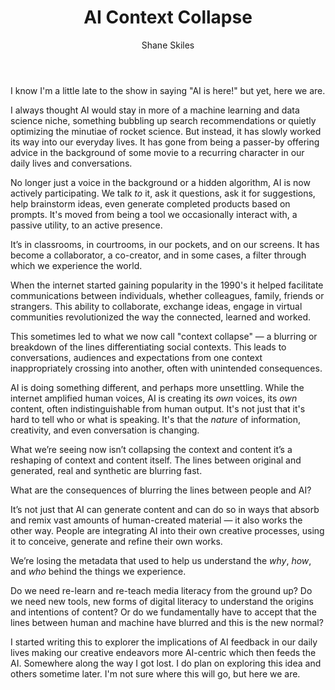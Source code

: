 ﻿---
layout: post
author: Shane Skiles
title: AI Context Collapse
tags: [ai, analysis, paper]
---

I know I'm a little late to the show in saying "AI is here!" but yet, here we are. 

I always thought AI would stay in more of a machine learning and data science niche, 
something bubbling up search recommendations or quietly optimizing the minutiae of 
rocket science. But instead, it has slowly worked its way into our everyday lives. 
It has gone from being a passer-by offering advice in the background of some movie 
to a recurring character in our daily lives and conversations.

No longer just a voice in the background or a hidden algorithm, AI is now actively
participating. We talk *to* it, ask it questions, ask it for suggestions, 
help brainstorm ideas, even generate completed products based on prompts. 
It's moved from being a tool we occasionally interact with, a passive utility, 
to an active presence.

It’s in classrooms, in courtrooms, in our pockets, and on our screens. 
It has become a collaborator, a co-creator, and in some cases, a filter 
through which we experience the world. 

When the internet started gaining popularity in the 1990's it helped facilitate
communications between individuals, whether colleagues, family, friends or strangers.
This ability to collaborate, exchange ideas, engage in virtual communities revolutionized
the way the connected, learned and worked.

This sometimes led to what we now call "context collapse" — a blurring or breakdown 
of the lines differentiating social contexts. This leads to conversations, audiences 
and expectations from one context inappropriately crossing into another, 
often with unintended consequences.

AI is doing something different, and perhaps more unsettling. While the internet amplified
human voices, AI is creating its *own* voices, its *own* content, often indistinguishable
from human output. It's not just that it's hard to tell who or what is speaking. 
It's that the *nature* of information, creativity, and even conversation is changing.

What we’re seeing now isn’t collapsing the context and content it’s a reshaping 
of context and content itself. The lines between original and generated, 
real and synthetic are blurring fast.

What are the consequences of blurring the lines between people and AI?

It’s not just that AI can generate content and can do so in ways that 
absorb and remix vast amounts of human-created material — it also works the 
other way. People are integrating AI into their own creative processes, 
using it to conceive, generate and refine their own works.

We’re losing the metadata that used to help us understand
the *why*, *how*, and *who* behind the things we experience.

Do we need re-learn and re-teach media literacy from the ground up?
Do we need new tools, new forms of digital literacy to understand the origins
and intentions of content? Or do we fundamentally have to accept that the 
lines between human and machine have blurred and this is the new normal?

I started writing this to explorer the implications of AI feedback in our 
daily lives making our creative endeavors more AI-centric which then feeds
the AI. Somewhere along the way I got lost. I do plan on exploring this idea 
and others sometime later. I'm not sure where this will go, but here we are.